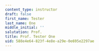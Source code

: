 ```yaml
---
content_type: instructor
draft: false
first_name: Tester
last_name: One
middle_initial: ''
salutation: Prof.
title: Prof. Tester One
uid: 588e4e64-823f-4e8e-a29e-0e695e2297ae
---
```

